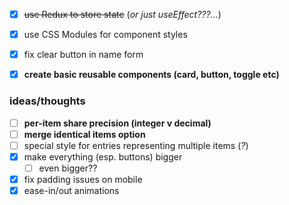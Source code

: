 - [x] ~~use Redux to store state~~ (*or just useEffect???...*)
- [x] use CSS Modules for component styles
- [x] fix clear button in name form
- [x] **create basic reusable components (card, button, toggle etc)**



### ideas/thoughts

- [ ] **per-item share precision (integer v decimal)**
- [ ] **merge identical items option**
- [ ] special style for entries representing multiple items (*?*)
- [x] make everything (esp. buttons) bigger
  - [ ] even bigger??
- [x] fix padding issues on mobile
- [x] ease-in/out animations
